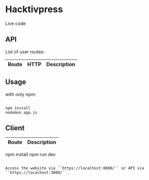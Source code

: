 # Hacktivpress
Live code   

## API

List of user routes:

Route|HTTP|Description
-----|----|-----------


## Usage
with only npm:

```

npm install
nodemon app.js
```

## Client

Route|Description
-----|-----------

npm install
npm run dev

```

Access the website via ``https://localhost:8080/`` or API via ``https://localhost:3000/``.
